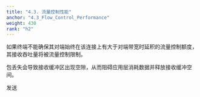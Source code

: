 ```yaml
---
title: "4.3. 流量控制性能"
anchor: "4.3_Flow_Control_Performance"
weight: 430
rank: "h2"
---
```


如果终端不能确保其对端始终在该连接上有大于对端带宽时延积的流量控制额度，其接收吞吐量将被流量控制限制。

包丢失会导致接收缓冲区出现空隙，从而阻碍应用层消耗数据并释放接收缓冲空间。

发送